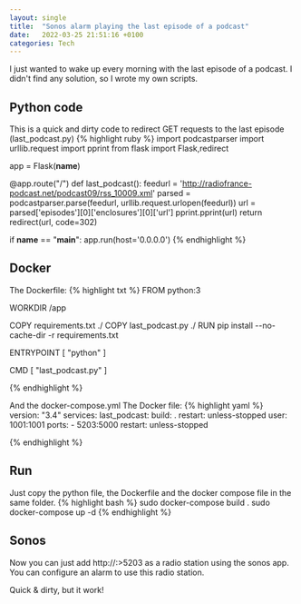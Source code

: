 ```yaml
---
layout: single
title:  "Sonos alarm playing the last episode of a podcast"
date:   2022-03-25 21:51:16 +0100
categories: Tech
---
```


I just wanted to wake up every morning with the last episode of a podcast. I didn't find any solution, so I wrote my own scripts.

## Python code
This is a quick and dirty code to redirect GET requests to the last episode (last_podcast.py)
{% highlight ruby %}
import podcastparser
import urllib.request
import pprint
from flask import Flask,redirect

app = Flask(__name__)

@app.route("/")
def last_podcast():
    feedurl = 'http://radiofrance-podcast.net/podcast09/rss_10009.xml'
    parsed = podcastparser.parse(feedurl, urllib.request.urlopen(feedurl))
    url = parsed['episodes'][0]['enclosures'][0]['url']
    pprint.pprint(url)
    return redirect(url, code=302)

if __name__ == "__main__":
    app.run(host='0.0.0.0')
{% endhighlight %}

## Docker
The Dockerfile:
{% highlight txt %}
FROM python:3

WORKDIR /app

COPY requirements.txt ./
COPY last_podcast.py ./
RUN pip install --no-cache-dir -r requirements.txt

ENTRYPOINT [ "python" ]

CMD [ "last_podcast.py" ]

{% endhighlight %}

And the docker-compose.yml
The Docker file:
{% highlight yaml %}
version: "3.4"
services:
  last_podcast:
    build: .
    restart: unless-stopped
    user: 1001:1001
    ports:
      - 5203:5000
    restart: unless-stopped

{% endhighlight %}

## Run
Just copy the python file, the Dockerfile and the docker compose file in the same folder.
{% highlight bash %}
sudo docker-compose build .
sudo docker-compose up -d
{% endhighlight %}

## Sonos
Now you can just add http://<hostnale>:>5203 as a radio station using the sonos app. 
You can configure an alarm to use this radio station.

Quick & dirty, but it work!